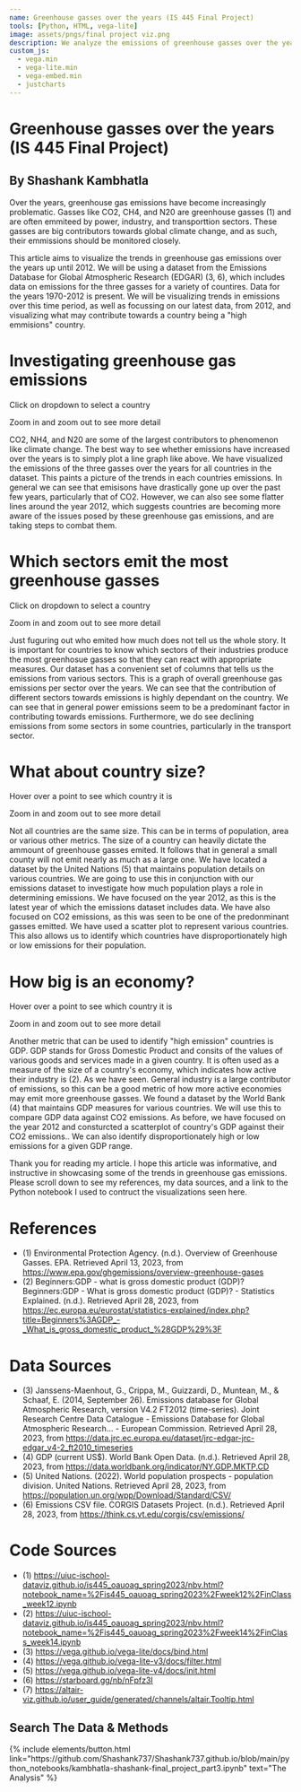 ```yaml
---
name: Greenhouse gasses over the years (IS 445 Final Project)
tools: [Python, HTML, vega-lite]
image: assets/pngs/final project viz.png
description: We analyze the emissions of greenhouse gasses over the years up to 2012 to see how our emmissions are trending. We investigate what are indicators of a high emission country.
custom_js:
  - vega.min
  - vega-lite.min
  - vega-embed.min
  - justcharts
---
```


# Greenhouse gasses over the years (IS 445 Final Project)
## By Shashank Kambhatla

Over the years, greenhouse gas emissions have become increasingly problematic. Gasses like CO2, CH4, and N20 are greenhouse gasses (1) and are often emmiteed by power, industry, and transporttion sectors. These gasses are big contributors towards global climate change, and as such, their emmissions should be monitored closely. 

This article aims to visualize the trends in greenhouse gas emissions over the years up until 2012. We will be using a dataset from the Emissions Database for Global Atmospheric Research (EDGAR) (3, 6), which includes data on emissions for the three gasses for a variety of countires. Data for the years 1970-2012 is present. We will be visualizing trends in emissions over this time period, as well as focussing on our latest data, from 2012, and visualizing what may contribute towards a country being a "high emmisions" country.

# Investigating greenhouse gas emissions
Click on dropdown to select a country

Zoom in and zoom out to see more detail

<vegachart schema-url="{{ site.baseurl }}/assets/json/mychart10.json" style="width: 100%"></vegachart>


CO2, NH4, and N20 are some of the largest contributors to phenomenon like climate change. The best way to see whether emissions have increased over the years is to simply plot a line graph like above. We have visualized the emissions of the three gasses over the years for all countries in the dataset. This paints a picture of the trends in each countries emissions. In general we can see that emisisons have drastically gone up over the past few years, particularly that of CO2. However, we can also see some flatter lines around the year 2012, which suggests countries are becoming more aware of the issues posed by these greenhouse gas emissions, and are taking steps to combat them.

# Which sectors emit the most greenhouse gasses
Click on dropdown to select a country

Zoom in and zoom out to see more detail

<vegachart schema-url="{{ site.baseurl }}/assets/json/mychart11.json" style="width: 100%"></vegachart>


Just fuguring out who emited how much does not tell us the whole story. It is important for countries to know which sectors of their industries produce the most greenhosue gasses so that they can react with appropriate measures. Our dataset has a convenient set of columns that tells us the emissions from various sectors. This is a graph of overall greenhouse gas emissions per sector over the years. We can see that the contribution of different sectors towards emissions is highly dependant on the country. We can see that in general power emissions seem to be a predominant factor in contributing towards emissions. Furthermore, we do see declining emissions from some sectors in some countries, particularly in the transport sector. 

# What about country size?
Hover over a point to see which country it is

Zoom in and zoom out to see more detail

<vegachart schema-url="{{ site.baseurl }}/assets/json/mychart12.json" style="width: 100%"></vegachart>


Not all countries are the same size. This can be in terms of population, area or various other metrics. The size of a country can heavily dictate the ammount of greenhouse gasses emited. It follows that in general a small county will not emit nearly as much as a large one. We have located a dataset by the United Nations (5) that maintains population details on various countries. We are going to use this in conjunction with our emissions dataset to investigate how much population plays a role in determining emissions. We have focused on the year 2012, as this is the latest year of which the emissions dataset includes data. We have also focused on CO2 emissions, as this was seen to be one of the predonminant gasses emitted. We have used a scatter plot to represent various countries. This also allows us to identify which countries have disproportionately high or low emissions for their population.

# How big is an economy?

Hover over a point to see which country it is

Zoom in and zoom out to see more detail

<vegachart schema-url="{{ site.baseurl }}/assets/json/mychart13.json" style="width: 100%"></vegachart>


Another metric that can be used to identify "high emission" countries is GDP. GDP stands for Gross Domestic Product and consits of the values of various goods and services made in a given country. It is often used as a measure of the size of a country's economy, which indicates how active their industry is (2). As we have seen. General industry is a large contributor of emissions, so this can be a good metric of how more active economies may emit more greenhouse gasses. We found a dataset by the World Bank (4) that maintains GDP measures for various countries. We will use this to compare GDP data against CO2 emissions. As before, we have focused on the year 2012 and consturcted a scatterplot of country's GDP against their CO2 emissions.. We can also identify disproportionately high or low emissions for a given GDP range.

Thank you for reading my article. I hope this article was informative, and instructive in showcasing some of the trends in greenhouse gas emissions. Please scroll down to see my references, my data sources, and a link to the Python notebook I used to contruct the visualizations seen here.

# References

- (1) Environmental Protection Agency. (n.d.). Overview of Greenhouse Gasses. EPA. Retrieved April 13, 2023, from <https://www.epa.gov/ghgemissions/overview-greenhouse-gases>
- (2) Beginners:GDP - what is gross domestic product (GDP)? Beginners:GDP - What is gross domestic product (GDP)? - Statistics Explained. (n.d.). Retrieved April 28, 2023, from <https://ec.europa.eu/eurostat/statistics-explained/index.php?title=Beginners%3AGDP_-_What_is_gross_domestic_product_%28GDP%29%3F> 

# Data Sources

- (3) Janssens-Maenhout, G., Crippa, M., Guizzardi, D., Muntean, M., &amp; Schaaf, E. (2014, September 26). Emissions database for Global Atmospheric Research, version V4.2 FT2012 (time-series). Joint Research Centre Data Catalogue - Emissions Database for Global Atmospheric Research... - European Commission. Retrieved April 28, 2023, from <https://data.jrc.ec.europa.eu/dataset/jrc-edgar-jrc-edgar_v4-2_ft2010_timeseries> 
- (4) GDP (current US$). World Bank Open Data. (n.d.). Retrieved April 28, 2023, from <https://data.worldbank.org/indicator/NY.GDP.MKTP.CD> 
- (5) United Nations. (2022). World population prospects - population division. United Nations. Retrieved April 28, 2023, from <https://population.un.org/wpp/Download/Standard/CSV/> 
- (6) Emissions CSV file. CORGIS Datasets Project. (n.d.). Retrieved April 28, 2023, from <https://think.cs.vt.edu/corgis/csv/emissions/> 

# Code Sources

- (1) <https://uiuc-ischool-dataviz.github.io/is445_oauoag_spring2023/nbv.html?notebook_name=%2Fis445_oauoag_spring2023%2Fweek12%2FinClass_week12.ipynb>
- (2) <https://uiuc-ischool-dataviz.github.io/is445_oauoag_spring2023/nbv.html?notebook_name=%2Fis445_oauoag_spring2023%2Fweek14%2FinClass_week14.ipynb>
- (3) <https://vega.github.io/vega-lite/docs/bind.html>
- (4) <https://vega.github.io/vega-lite-v3/docs/filter.html>
- (5) <https://vega.github.io/vega-lite-v4/docs/init.html>
- (6) <https://starboard.gg/nb/nFpfz3I>
- (7) <https://altair-viz.github.io/user_guide/generated/channels/altair.Tooltip.html>

## Search The Data & Methods

<!-- these are written in a combo of html and liquid --> 

<div class="right">
{% include elements/button.html link="https://github.com/Shashank737/Shashank737.github.io/blob/main/python_notebooks/kambhatla-shashank-final_project_part3.ipynb" text="The Analysis" %}
</div>

